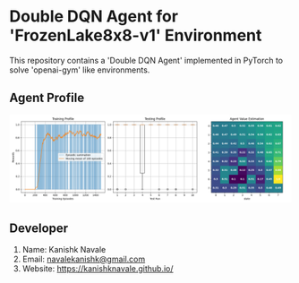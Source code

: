 # Double DQN Agent for 'FrozenLake8x8-v1' Environment

This repository contains a 'Double DQN Agent' implemented in PyTorch to solve 'openai-gym' like environments.

## Agent Profile

<img src="data/DDQN Agent Profiling.png"/>

## Developer

1. Name: Kanishk Navale
2. Email: navalekanishk@gmail.com
3. Website: <https://kanishknavale.github.io/>
